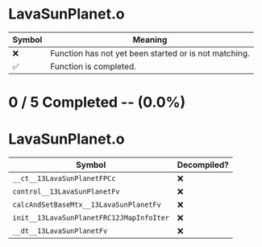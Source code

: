 # LavaSunPlanet.o
| Symbol | Meaning 
| ------------- | ------------- 
| :x: | Function has not yet been started or is not matching. 
| :white_check_mark: | Function is completed. 


# 0 / 5 Completed -- (0.0%)
# LavaSunPlanet.o
| Symbol | Decompiled? |
| ------------- | ------------- |
| `__ct__13LavaSunPlanetFPCc` | :x: |
| `control__13LavaSunPlanetFv` | :x: |
| `calcAndSetBaseMtx__13LavaSunPlanetFv` | :x: |
| `init__13LavaSunPlanetFRC12JMapInfoIter` | :x: |
| `__dt__13LavaSunPlanetFv` | :x: |
